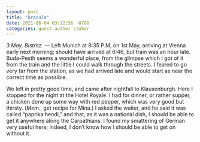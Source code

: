 ```yaml
---
layout: post
title: "Dracula"
date: 2021-06-04 03:12:56 -0700
categories: guest author stoker
---
```

*3 May. Bistritz.* &mdash; Left Munich at 8:35 P.M, on 1st May, arriving at
Vienna early next morning; should have arrived at 6:46, but train was an hour
late. Buda-Pesth seems a wonderful place, from the glimpse which I got of it
from the train and the little I could walk through the streets. I feared to go
very far from the station, as we had arrived late and would start as near the
correct time as possible.

We left in pretty good time, and came after nightfall to Klausenburgh. Here I
stopped for the night at the Hotel Royale. I had for dinner, or rather supper, a
chicken done up some way with red pepper, which was very good but thirsty.
(*Mem*., get recipe for Mina.) I asked the waiter, and he said it was called
“paprika hendl,” and that, as it was a national dish, I should be able to get
it anywhere along the Carpathians. I found my smattering of German very useful
here; indeed, I don’t know how I should be able to get on without it.
